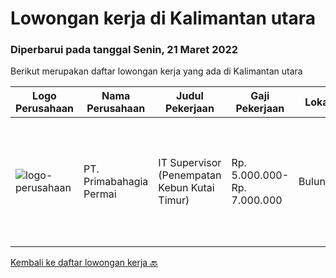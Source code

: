 
  # Lowongan kerja di Kalimantan utara

  ### Diperbarui pada tanggal Senin, 21 Maret 2022

  Berikut merupakan daftar lowongan kerja yang ada di Kalimantan utara

  |Logo Perusahaan | Nama Perusahaan | Judul Pekerjaan | Gaji Pekerjaan | Lokasi | Deskripsi | Tanggal diunggah | Pranala |
  | -------------- | --------------- | --------------- | --------- | --------- | -------------- | ------- | ----------- |
  |![logo-perusahaan](https://i.ibb.co/sqvTCh9/112815900-stock-vector-no-image-available-icon-flat-vector.webp)|PT. Primabahagia Permai|IT Supervisor (Penempatan Kebun Kutai Timur)|Rp. 5.000.000-Rp. 7.000.000|Bulungan|Pendidikan: Min SMK TI (TKJ) atau S1 Teknik InformatikaKeahlian yang dibutuhkan:1. Memahami instalasi dan perawatan perangkat TI (Komputer, Laptop,...|Selasa, 15 Maret 2022|https://www.jobstreet.co.id/id/job/it-supervisor-penempatan-kebun-kutai-timur-3820818?token=0~63bfee0b-f817-42fd-92b4-86ae0ecb11f8&sectionRank=1&jobId=jobstreet-id-job-3820818|


  [Kembali ke daftar lowongan kerja 🔙](../README.md#daftar-lowongan-kerja)
  